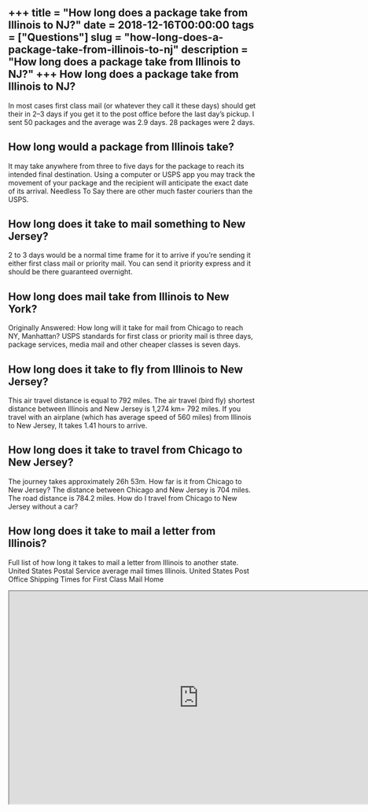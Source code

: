 +++
title = "How long does a package take from Illinois to NJ?"
date = 2018-12-16T00:00:00
tags = ["Questions"]
slug = "how-long-does-a-package-take-from-illinois-to-nj"
description = "How long does a package take from Illinois to NJ?"
+++
How long does a package take from Illinois to NJ?
-------------------------------------------------

In most cases first class mail (or whatever they call it these days) should get their in 2–3 days if you get it to the post office before the last day’s pickup. I sent 50 packages and the average was 2.9 days. 28 packages were 2 days.

How long would a package from Illinois take?
--------------------------------------------

It may take anywhere from three to five days for the package to reach its intended final destination. Using a computer or USPS app you may track the movement of your package and the recipient will anticipate the exact date of its arrival. Needless To Say there are other much faster couriers than the USPS.

How long does it take to mail something to New Jersey?
------------------------------------------------------

2 to 3 days would be a normal time frame for it to arrive if you’re sending it either first class mail or priority mail. You can send it priority express and it should be there guaranteed overnight.

How long does mail take from Illinois to New York?
--------------------------------------------------

Originally Answered: How long will it take for mail from Chicago to reach NY, Manhattan? USPS standards for first class or priority mail is three days, package services, media mail and other cheaper classes is seven days.

How long does it take to fly from Illinois to New Jersey?
---------------------------------------------------------

This air travel distance is equal to 792 miles. The air travel (bird fly) shortest distance between Illinois and New Jersey is 1,274 km= 792 miles. If you travel with an airplane (which has average speed of 560 miles) from Illinois to New Jersey, It takes 1.41 hours to arrive.

How long does it take to travel from Chicago to New Jersey?
-----------------------------------------------------------

The journey takes approximately 26h 53m. How far is it from Chicago to New Jersey? The distance between Chicago and New Jersey is 704 miles. The road distance is 784.2 miles. How do I travel from Chicago to New Jersey without a car?

How long does it take to mail a letter from Illinois?
-----------------------------------------------------

Full list of how long it takes to mail a letter from Illinois to another state. United States Postal Service average mail times Illinois. United States Post Office Shipping Times for First Class Mail Home

<iframe allow="accelerometer; autoplay; clipboard-write; encrypted-media; gyroscope; picture-in-picture" allowfullscreen="" class="__youtube_prefs__  epyt-is-override  no-lazyload" data-no-lazy="1" data-origheight="433" data-origwidth="770" data-skipgform_ajax_framebjll="" height="433" id="_ytid_14262" loading="lazy" src="https://www.youtube.com/embed/11bpBx6krTM?enablejsapi=1&autoplay=0&cc_load_policy=0&cc_lang_pref=&iv_load_policy=1&loop=0&modestbranding=0&rel=1&fs=1&playsinline=0&autohide=2&theme=dark&color=red&controls=1&" title="YouTube player" width="770"></iframe>